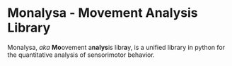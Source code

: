 

# Monalysa - **Mo**vement  A**nalys**is Libr**a**ry 

Monalysa, _aka_ **Mo**ovement a**nalys**is libr**a**y, is a unified library in python for the quantitative analysis of sensorimotor behavior. 